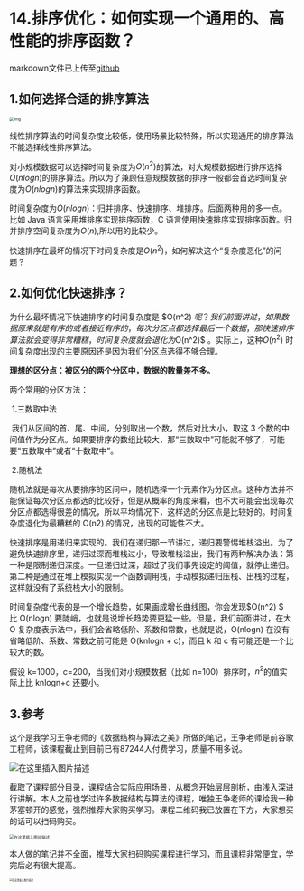 # 14.排序优化：如何实现一个通用的、高性能的排序函数？

markdown文件已上传至[github](https://github.com/clearlove-AI/The-beauty-of-data-structures-and-algorithms)

## 1.如何选择合适的排序算法

<img src="https://static001.geekbang.org/resource/image/1f/fd/1f6ef7e0a5365d6e9d68f0ccc71755fd.jpg" alt="img" style="zoom:50%;" />

线性排序算法的时间复杂度比较低，使用场景比较特殊，所以实现通用的排序算法不能选择线性排序算法。

对小规模数据可以选择时间复杂度为$O(n^2)$的算法，对大规模数据进行排序选择$O(nlogn)$的排序算法。所以为了兼顾任意规模数据的排序一般都会首选时间复杂度为$O(nlogn)$的算法来实现排序函数。

时间复杂度为$O(nlogn)$：归并排序、快速排序、堆排序。后面两种用的多一点。比如 Java 语言采用堆排序实现排序函数，C 语言使用快速排序实现排序函数。归并排序空间复杂度为$O(n)$,所以用的比较少。

快速排序在最坏的情况下时间复杂度是$O(n^2)$，如何解决这个“复杂度恶化”的问题？

## 2.如何优化快速排序？

为什么最坏情况下快速排序的时间复杂度是 $O(n^2) $呢？我们前面讲过，如果数据原来就是有序的或者接近有序的，每次分区点都选择最后一个数据，那快速排序算法就会变得非常糟糕，时间复杂度就会退化为$O(n^2)$ 。实际上，这种$O(n^2)$ 时间复杂度出现的主要原因还是因为我们分区点选得不够合理。

**理想的区分点：被区分的两个分区中，数据的数量差不多。**

两个常用的分区方法：

​	1.三数取中法

​		我们从区间的首、尾、中间，分别取出一个数，然后对比大小，取这 3 个数的中间值作为分区点。如果要排序的数组比较大，那“三数取中”可能就不够了，可能要“五数取中”或者“十数取中”。

​	2.随机法

​		随机法就是每次从要排序的区间中，随机选择一个元素作为分区点。这种方法并不能保证每次分区点都选的比较好，但是从概率的角度来看，也不大可能会出现每次分区点都选得很差的情况，所以平均情况下，这样选的分区点是比较好的。时间复杂度退化为最糟糕的 O(n2) 的情况，出现的可能性不大。



快速排序是用递归来实现的。我们在递归那一节讲过，递归要警惕堆栈溢出。为了避免快速排序里，递归过深而堆栈过小，导致堆栈溢出，我们有两种解决办法：第一种是限制递归深度。一旦递归过深，超过了我们事先设定的阈值，就停止递归。第二种是通过在堆上模拟实现一个函数调用栈，手动模拟递归压栈、出栈的过程，这样就没有了系统栈大小的限制。



时间复杂度代表的是一个增长趋势，如果画成增长曲线图，你会发现$O(n^2) $ 比 O(nlogn) 要陡峭，也就是说增长趋势要更猛一些。但是，我们前面讲过，在大 O 复杂度表示法中，我们会省略低阶、系数和常数，也就是说，O(nlogn) 在没有省略低阶、系数、常数之前可能是 O(knlogn + c)，而且 k 和 c 有可能还是一个比较大的数。

假设 k=1000，c=200，当我们对小规模数据（比如 n=100）排序时，$n^2$的值实际上比 knlogn+c 还要小。

## 3.参考

这个是我学习王争老师的《数据结构与算法之美》所做的笔记，王争老师是前谷歌工程师，该课程截止到目前已有87244人付费学习，质量不用多说。

![在这里插入图片描述](https://img-blog.csdnimg.cn/20200725000844480.png)

截取了课程部分目录，课程结合实际应用场景，从概念开始层层剖析，由浅入深进行讲解。本人之前也学过许多数据结构与算法的课程，唯独王争老师的课给我一种茅塞顿开的感觉，强烈推荐大家购买学习。课程二维码我已放置在下方，大家想买的话可以扫码购买。

<img src="https://img-blog.csdnimg.cn/20200725000905707.png?x-oss-process=image/watermark,type_ZmFuZ3poZW5naGVpdGk,shadow_10,text_aHR0cHM6Ly9ibG9nLmNzZG4ubmV0L3N1cHJlbWVfMQ==,size_16,color_FFFFFF,t_70" alt="在这里插入图片描述" style="zoom:50%;" />

本人做的笔记并不全面，推荐大家扫码购买课程进行学习，而且课程非常便宜，学完后必有很大提高。

<img src="https://img-blog.csdnimg.cn/20200725001012449.png?x-oss-process=image/watermark,type_ZmFuZ3poZW5naGVpdGk,shadow_10,text_aHR0cHM6Ly9ibG9nLmNzZG4ubmV0L3N1cHJlbWVfMQ==,size_16,color_FFFFFF,t_70" alt="在这里插入图片描述" style="zoom:30%;" />